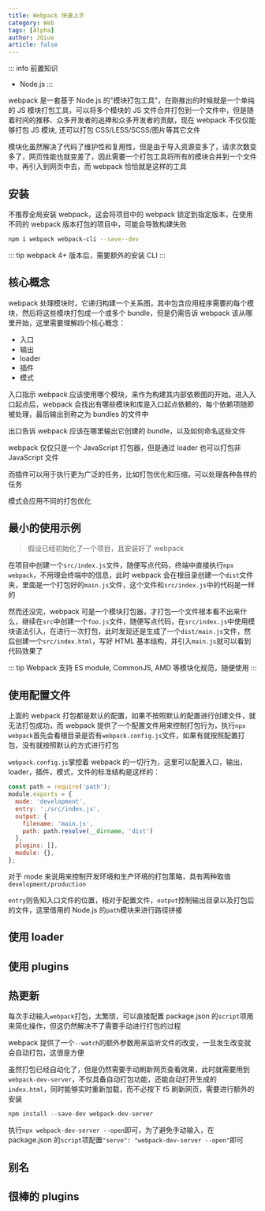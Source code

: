 ```yaml
---
title: Webpack 快速上手
category: Web
tags: [Alpha]
author: JQiue
article: false
---
```


::: info 前置知识

+ Node.js
:::

webpack 是一套基于 Node.js 的"模块打包工具"，在刚推出的时候就是一个单纯的 JS 模块打包工具，可以将多个模块的 JS 文件合并打包到一个文件中，但是随着时间的推移、众多开发者的追捧和众多开发者的贡献，现在 webpack 不仅仅能够打包 JS 模块, 还可以打包 CSS/LESS/SCSS/图片等其它文件

模块化虽然解决了代码了维护性和复用性，但是由于导入资源变多了，请求次数变多了，网页性能也就变差了，因此需要一个打包工具将所有的模块合并到一个文件中，再引入到网页中去，而 webpack 恰恰就是这样的工具

## 安装

不推荐全局安装 webpack，这会将项目中的 webpack 锁定到指定版本，在使用不同的 webpack 版本打包的项目中，可能会导致构建失败

```sh
npm i webpack webpack-cli --save--dev
```

::: tip
webpack 4+ 版本后，需要额外的安装 CLI
:::

## 核心概念

webpack 处理模块时，它递归构建一个关系图，其中包含应用程序需要的每个模块，然后将这些模块打包成一个或多个 bundle，但是仍需告诉 webpack 该从哪里开始，这里需要理解四个核心概念：

+ 入口
+ 输出
+ loader
+ 插件
+ 模式

入口指示 webpack 应该使用哪个模块，来作为构建其内部依赖图的开始。进入入口起点后，webpack 会找出有哪些模块和库是入口起点依赖的，每个依赖项随即被处理，最后输出到称之为 bundles 的文件中

出口告诉 webpack 应该在哪里输出它创建的 bundle，以及如何命名这些文件

webpack 仅仅只是一个 JavaScript 打包器，但是通过 loader 也可以打包非 JavaScript 文件

而插件可以用于执行更为广泛的任务，比如打包优化和压缩，可以处理各种各样的任务

模式会应用不同的打包优化

## 最小的使用示例

> 假设已经初始化了一个项目，且安装好了 webpack

在项目中创建一个`src/index.js`文件，随便写点代码，终端中直接执行`npx webpack`，不用理会终端中的信息，此时 webpack 会在根目录创建一个`dist`文件夹，里面是一个打包好的`main.js`文件，这个文件和`src/index.js`中的代码是一样的

然而还没完，webpack 可是一个模块打包器，才打包一个文件根本看不出来什么，继续在`src`中创建一个`foo.js`文件，随便写点代码，在`src/index.js`中使用模块语法引入，在进行一次打包，此时发现还是生成了一个`dist/main.js`文件，然后创建一个`src/index.html`，写好 HTML 基本结构，并引入`main.js`就可以看到代码效果了

::: tip
Webpack 支持 ES module, CommonJS, AMD 等模块化规范，随便使用
:::

## 使用配置文件

上面的 webpack 打包都是默认的配置，如果不按照默认的配置进行创建文件，就无法打包成功，而 webpack 提供了一个配置文件用来控制打包行为，执行`npx webpack`首先会看根目录是否有`webpack.config.js`文件，如果有就按照配置打包，没有就按照默认的方式进行打包

`webpack.config.js`掌控着 webpack 的一切行为，这里可以配置入口，输出，loader，插件，模式，文件的标准结构是这样的：

```js
const path = require('path');
module.exports = {
  mode: 'development',
  entry: './src/index.js',
  output: {
    filename: 'main.js',
    path: path.resolve(__dirname, 'dist')
  },
  plugins: [],
  module: {},
};
```

对于 mode 来说用来控制开发环境和生产环境的打包策略，具有两种取值`development/production`

`entry`则告知入口文件的位置，相对于配置文件，`output`控制输出目录以及打包后的文件，这里借用的 Node.js 的`path`模块来进行路径拼接

<!-- more -->

## 使用 loader

## 使用 plugins

## 热更新

每次手动输入`webpack`打包，太繁琐，可以直接配置 package.json 的`script`项用来简化操作，但这仍然解决不了需要手动进行打包的过程

webpack 提供了一个`--watch`的额外参数用来监听文件的改变，一旦发生改变就会自动打包，这很是方便

虽然打包已经自动化了，但是仍然需要手动刷新网页查看效果，此时就需要用到`webpack-dev-server`，不仅具备自动打包功能，还能自动打开生成的`index.html`，同时能够实时重新加载，而不必按下 f5 刷新网页，需要进行额外的安装

```js
npm install --save-dev webpack-dev-server
```

执行`npx webpack-dev-server --open`即可，为了避免手动输入，在 package.json 的`script`项配置`"serve": "webpack-dev-server --open"`即可

## 别名

## 很棒的 plugins
